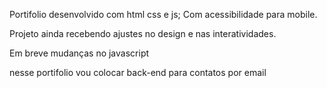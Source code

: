  Portifolio desenvolvido com html css e js; Com acessibilidade para mobile.

 Projeto ainda recebendo ajustes no design e nas interatividades.

 Em breve mudanças no javascript

 nesse portifolio vou colocar back-end para contatos por email 
